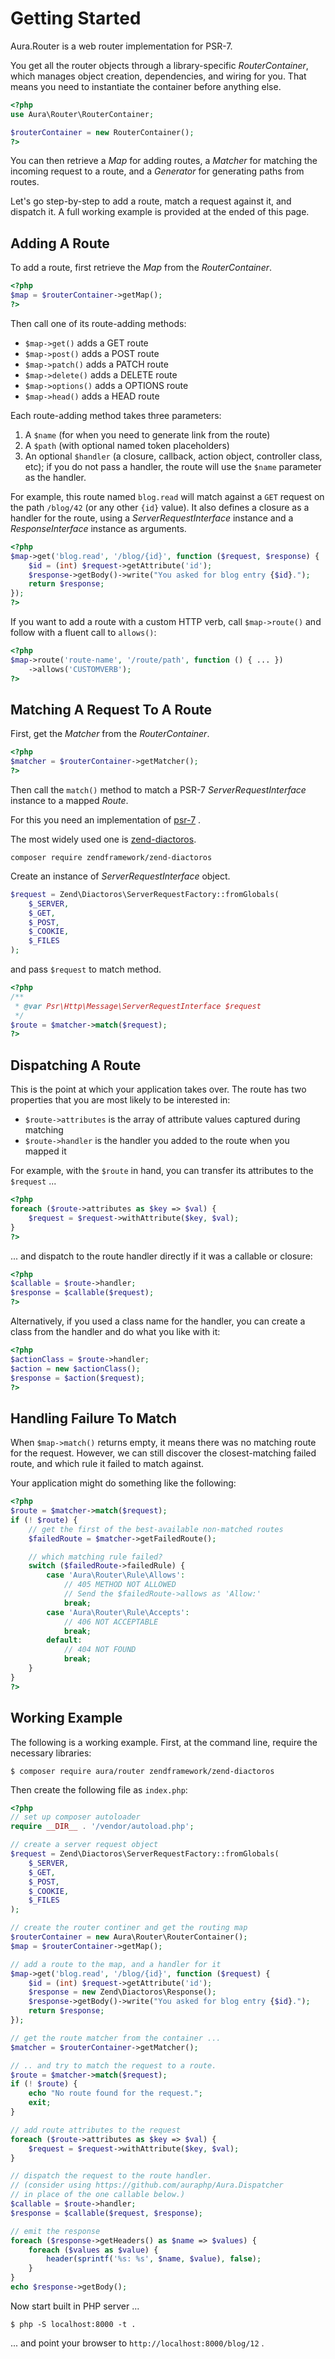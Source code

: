 # Getting Started

Aura.Router is a web router implementation for PSR-7.

You get all the router objects through a library-specific _RouterContainer_, which manages object creation, dependencies, and wiring for you. That means you need to instantiate the container before anything else.

```php
<?php
use Aura\Router\RouterContainer;

$routerContainer = new RouterContainer();
?>
```

You can then retrieve a _Map_ for adding routes, a _Matcher_ for matching the incoming request to a route, and a _Generator_ for generating paths from routes.

Let's go step-by-step to add a route, match a request against it, and dispatch it.
A full working example is provided at the ended of this page.

## Adding A Route

To add a route, first retrieve the _Map_ from the _RouterContainer_.

```php
<?php
$map = $routerContainer->getMap();
?>
```

Then call one of its route-adding methods:

- `$map->get()` adds a GET route
- `$map->post()` adds a POST route
- `$map->patch()` adds a PATCH route
- `$map->delete()` adds a DELETE route
- `$map->options()` adds a OPTIONS route
- `$map->head()` adds a HEAD route

Each route-adding method takes three parameters:

1. A `$name` (for when you need to generate link from the route)
2. A `$path` (with optional named token placeholders)
3. An optional `$handler` (a closure, callback, action object, controller class, etc); if you do not pass a handler, the route will use the `$name` parameter as the handler.

For example, this route named `blog.read` will match against a `GET` request on the path `/blog/42` (or any other `{id}` value). It also defines a closure as a handler for the route, using a _ServerRequestInterface_ instance and a _ResponseInterface_ instance as arguments.

```php
<?php
$map->get('blog.read', '/blog/{id}', function ($request, $response) {
    $id = (int) $request->getAttribute('id');
    $response->getBody()->write("You asked for blog entry {$id}.");
    return $response;
});
?>
```

If you want to add a route with a custom HTTP verb, call `$map->route()` and follow with a fluent call to `allows()`:

```php
<?php
$map->route('route-name', '/route/path', function () { ... })
    ->allows('CUSTOMVERB');
?>
```

## Matching A Request To A Route

First, get the _Matcher_ from the _RouterContainer_.

```php
<?php
$matcher = $routerContainer->getMatcher();
?>
```

Then call the `match()` method to match a PSR-7 _ServerRequestInterface_ instance to a mapped _Route_.

For this you need an implementation of [psr-7](https://packagist.org/providers/psr/http-message-implementation) .

The most widely used one is [zend-diactoros](https://zendframework.github.io/zend-diactoros/).

```
composer require zendframework/zend-diactoros
```

Create an instance of _ServerRequestInterface_ object.

```php
$request = Zend\Diactoros\ServerRequestFactory::fromGlobals(
    $_SERVER,
    $_GET,
    $_POST,
    $_COOKIE,
    $_FILES
);
```

and pass `$request` to match method.

```php
<?php
/**
 * @var Psr\Http\Message\ServerRequestInterface $request
 */
$route = $matcher->match($request);
?>
```

## Dispatching A Route

This is the point at which your application takes over. The route has two properties that you are most likely to be interested in:

- `$route->attributes` is the array of attribute values captured during matching
- `$route->handler` is the handler you added to the route when you mapped it

For example, with the `$route` in hand, you can transfer its attributes to the `$request` ...

```php
<?php
foreach ($route->attributes as $key => $val) {
    $request = $request->withAttribute($key, $val);
}
?>
```

... and dispatch to the route handler directly if it was a callable or closure:

```php
<?php
$callable = $route->handler;
$response = $callable($request);
?>
```

Alternatively, if you used a class name for the handler, you can create a class from the handler and do what you like with it:

```php
<?php
$actionClass = $route->handler;
$action = new $actionClass();
$response = $action($request);
?>
```

## Handling Failure To Match

When `$map->match()` returns empty, it means there was no matching route for the request. However, we can still discover the closest-matching failed route, and which rule it failed to match against.

Your application might do something like the following:

```php
<?php
$route = $matcher->match($request);
if (! $route) {
    // get the first of the best-available non-matched routes
    $failedRoute = $matcher->getFailedRoute();

    // which matching rule failed?
    switch ($failedRoute->failedRule) {
        case 'Aura\Router\Rule\Allows':
            // 405 METHOD NOT ALLOWED
            // Send the $failedRoute->allows as 'Allow:'
            break;
        case 'Aura\Router\Rule\Accepts':
            // 406 NOT ACCEPTABLE
            break;
        default:
            // 404 NOT FOUND
            break;
    }
}
?>
```

## Working Example

The following is a working example. First, at the command line, require the necessary libraries:

```
$ composer require aura/router zendframework/zend-diactoros
```

Then create the following file as `index.php`:

```php
<?php
// set up composer autoloader
require __DIR__ . '/vendor/autoload.php';

// create a server request object
$request = Zend\Diactoros\ServerRequestFactory::fromGlobals(
    $_SERVER,
    $_GET,
    $_POST,
    $_COOKIE,
    $_FILES
);

// create the router continer and get the routing map
$routerContainer = new Aura\Router\RouterContainer();
$map = $routerContainer->getMap();

// add a route to the map, and a handler for it
$map->get('blog.read', '/blog/{id}', function ($request) {
    $id = (int) $request->getAttribute('id');
    $response = new Zend\Diactoros\Response();
    $response->getBody()->write("You asked for blog entry {$id}.");
    return $response;
});

// get the route matcher from the container ...
$matcher = $routerContainer->getMatcher();

// .. and try to match the request to a route.
$route = $matcher->match($request);
if (! $route) {
    echo "No route found for the request.";
    exit;
}

// add route attributes to the request
foreach ($route->attributes as $key => $val) {
    $request = $request->withAttribute($key, $val);
}

// dispatch the request to the route handler.
// (consider using https://github.com/auraphp/Aura.Dispatcher
// in place of the one callable below.)
$callable = $route->handler;
$response = $callable($request, $response);

// emit the response
foreach ($response->getHeaders() as $name => $values) {
    foreach ($values as $value) {
        header(sprintf('%s: %s', $name, $value), false);
    }
}
echo $response->getBody();
```

Now start built in PHP server ...

```
$ php -S localhost:8000 -t .
```

... and point your browser to `http://localhost:8000/blog/12` .
